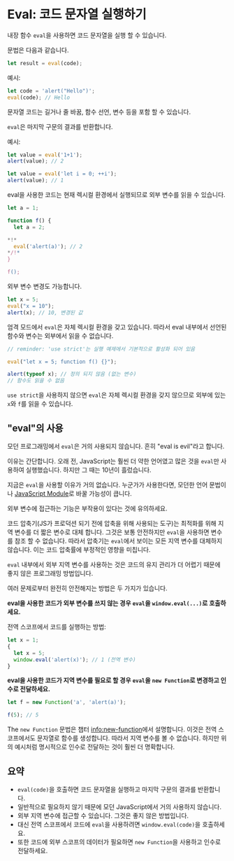 # Eval: 코드 문자열 실행하기

내장 함수 `eval`을 사용하면 코드 문자열을 실행 할 수 있습니다.

문법은 다음과 같습니다.

```js
let result = eval(code);
```

예시:

```js run
let code = 'alert("Hello")';
eval(code); // Hello
```

문자열 코드는 길거나 줄 바꿈, 함수 선언, 변수 등을 포함 할 수 있습니다.

`eval`은 마지막 구문의 결과를 반환합니다.

예시:
```js run
let value = eval('1+1');
alert(value); // 2
```

```js run
let value = eval('let i = 0; ++i');
alert(value); // 1
```

eval을 사용한 코드는 현재 렉시컬 환경에서 실행되므로 외부 변수를 읽을 수 있습니다.

```js run no-beautify
let a = 1;

function f() {
  let a = 2;

*!*
  eval('alert(a)'); // 2
*/!*
}

f();
```

외부 변수 변경도 가능합니다.

```js untrusted refresh run
let x = 5;
eval("x = 10");
alert(x); // 10, 변경된 값
```

엄격 모드에서 `eval`은 자체 렉시컬 환경을 갖고 있습니다. 따라서 eval 내부에서 선언된 함수와 변수는 외부에서 읽을 수 없습니다.

```js untrusted refresh run
// reminder: 'use strict'는 실행 예제에서 기본적으로 활성화 되어 있음

eval("let x = 5; function f() {}");

alert(typeof x); // 정의 되지 않음 (없는 변수)
// 함수도 읽을 수 없음
```

`use strict`을 사용하지 않으면 `eval`은 자체 렉시컬 환경을 갖지 않으므로 외부에 있는 `x`와 `f`를 읽을 수 있습니다.

## "eval"의 사용

모던 프로그래밍에서 `eval`은 거의 사용되지 않습니다. 흔히 "eval is evil"라고 합니다.

이유는 간단합니다. 오래 전, JavaScript는 훨씬 더 약한 언어였고 많은 것을 `eval`만 사용하여 실행했습니다. 하지만 그 때는 10년이 흘렀습니다.

지금은 `eval`을 사용할 이유가 거의 없습니다. 누군가가 사용한다면, 모던한 언어 문법이나 [JavaScript Module](info:modules)로 바꿀 가능성이 큽니다.

외부 변수에 접근하는 기능은 부작용이 있다는 것에 유의하세요.

코드 압축기(JS가 프로덕션 되기 전에 압축을 위해 사용되는 도구)는 최적화를 위해 지역 변수를 더 짧은 변수로 대체 합니다. 그것은 보통 안전하지만 `eval`을 사용하면 변수를 참조 할 수 없습니다. 따라서 압축기는 `eval`에서 보이는 모든 지역 변수를 대체하지 않습니다. 이는 코드 압축률에 부정적인 영향을 미칩니다.

`eval` 내부에서 외부 지역 변수를 사용하는 것은 코드의 유지 관리가 더 어렵기 때문에 좋지 않은 프로그래밍 방법입니다.

여러 문제로부터 완전히 안전해지는 방법은 두 가지가 있습니다.

**eval을 사용한 코드가 외부 변수를 쓰지 않는 경우 `eval`을 `window.eval(...)`로 호출하세요.**

전역 스코프에서 코드를 실행하는 방법:

```js untrusted refresh run
let x = 1;
{
  let x = 5;
  window.eval('alert(x)'); // 1 (전역 변수)
}
```

**eval을 사용한 코드가 지역 변수를 필요로 할 경우 `eval`을 `new Function`로 변경하고 인수로 전달하세요.**

```js run
let f = new Function('a', 'alert(a)');

f(5); // 5
```

The `new Function` 문법은 챕터 <info:new-function>에서 설명합니다. 이것은 전역 스코프에서도 문자열로 함수를 생성합니다. 따라서 지역 변수를 볼 수 없습니다. 하지만 위의 예시처럼 명시적으로 인수로 전달하는 것이 훨씬 더 명확합니다.

## 요약

- `eval(code)`을 호출하면 코드 문자열을 실행하고 마지막 구문의 결과를 반환합니다.
- 일반적으로 필요하지 않기 때문에 모던 JavaScript에서 거의 사용하지 않습니다.
- 외부 지역 변수에 접근할 수 있습니다. 그것은 좋지 않은 방법입니다.
- 대신 전역 스코프에서 코드에 `eval`을 사용하려면 `window.eval(code)`을 호출하세요.
- 또한 코드에 외부 스코프의 데이터가 필요하면 `new Function`을 사용하고 인수로 전달하세요.
